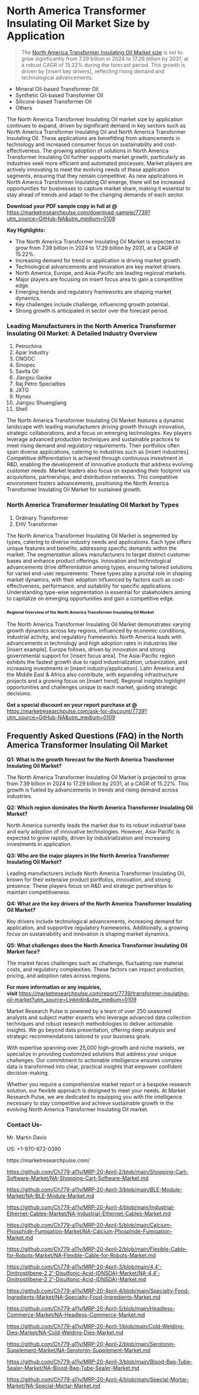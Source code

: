 <h1>North America Transformer Insulating Oil Market&nbsp;Size by Application</h1><blockquote><p>The <a href="https://marketresearchpulse.com/download-sample/7739?utm_source=GitHub-NA&amp;utm_medium=0109">North America Transformer Insulating Oil Market size</a> is set to grow significantly from 7.39 billion in 2024 to 17.29 billion by 2031, at a robust CAGR of 15.22% during the forecast period. This growth is driven by [insert key drivers], reflecting rising demand and technological advancements.</p></blockquote><ul><li>Mineral Oil-based Transformer Oil<li> Synthetic Oil-based Transformer Oil<li> Silicone-based Transformer Oil<li> Others</li></ul><p>The North America Transformer Insulating Oil market size by application continues to expand, driven by significant demand in key sectors such as North America Transformer Insulating Oil and North America Transformer Insulating Oil. These applications are benefitting from advancements in technology and increased consumer focus on sustainability and cost-effectiveness. The growing adoption of solutions in North America Transformer Insulating Oil further supports market growth, particularly as industries seek more efficient and automated processes. Market players are actively innovating to meet the evolving needs of these application segments, ensuring that they remain competitive. As new applications in North America Transformer Insulating Oil emerge, there will be increased opportunities for businesses to capture market share, making it essential to stay ahead of trends and adapt to the changing demands of each sector.</p><p><strong>Download your PDF sample copy in full at @ </strong><a href="https://marketresearchpulse.com/download-sample/7739?utm_source=GitHub-NA&amp;utm_medium=0109">https://marketresearchpulse.com/download-sample/7739?utm_source=GitHub-NA&amp;utm_medium=0109</a></p><p><strong>Key Highlights: </strong></p><ul><li>The North America Transformer Insulating Oil Market is expected to grow from 7.39 billion in 2024 to 17.29 billion by 2031, at a CAGR of 15.22%.</li><li>Increasing demand for trend or application is driving market growth.</li><li>Technological advancements and innovation are key market drivers.</li><li>North America, Europe, and Asia-Pacific are leading regional markets.</li><li>Major players are focusing on insert focus area to gain a competitive edge.</li><li>Emerging trends and regulatory frameworks are shaping market dynamics.</li><li>Key challenges include challenge, influencing growth potential.</li><li>Strong growth is anticipated in sector over the forecast period.</li></ul><h3>Leading Manufacturers in the North America Transformer Insulating Oil Market: A Detailed Industry Overview</h3><ol><li>Petrochina</li><li>Apar Industry</li><li>CNOOC</li><li>Sinopec</li><li>Savita Oil</li><li>Jiangsu Gaoke</li><li>Raj Petro Specialties</li><li>JXTG</li><li>Nynas</li><li>Jiangsu Shuangjiang</li><li>Shell</li></ol><div class="flex max-w-full flex-col flex-grow"><div class="min-h-8 text-message flex w-full flex-col items-end gap-2 whitespace-normal break-words [.text-message+&amp;]:mt-5" dir="auto" data-message-author-role="assistant" data-message-id="fd8432e4-4910-450d-b182-61b7bfb0a01f" data-message-model-slug="gpt-4o"><div class="flex w-full flex-col gap-1 empty:hidden first:pt-[3px]"><div class="markdown prose w-full break-words dark:prose-invert light"><p>The North America Transformer Insulating Oil Market features a dynamic landscape with leading manufacturers driving growth through innovation, strategic collaborations, and a focus on emerging technologies. Key players leverage advanced production techniques and sustainable practices to meet rising demand and regulatory requirements. Their portfolios often span diverse applications, catering to industries such as [insert industries]. Competitive differentiation is achieved through continuous investment in R&amp;D, enabling the development of innovative products that address evolving customer needs. Market leaders also focus on expanding their footprint via acquisitions, partnerships, and distribution networks. This competitive environment fosters advancements, positioning the North America Transformer Insulating Oil Market for sustained growth.</p></div></div></div></div><h3>North America Transformer Insulating Oil Market by Types</h3><ol><li>Ordinary Transformer<li> EHV Transformer</li></ol><div class="flex max-w-full flex-col flex-grow"><div class="min-h-8 text-message flex w-full flex-col items-end gap-2 whitespace-normal break-words [.text-message+&amp;]:mt-5" dir="auto" data-message-author-role="assistant" data-message-id="084470be-0bb7-4664-bddf-5156b4f41249" data-message-model-slug="gpt-4o-mini"><div class="flex w-full flex-col gap-1 empty:hidden first:pt-[3px]"><div class="markdown prose w-full break-words dark:prose-invert light"><p>The North America Transformer Insulating Oil Market is segmented by types, catering to diverse industry needs and applications. Each type offers unique features and benefits, addressing specific demands within the market. The segmentation allows manufacturers to target distinct customer bases and enhance product offerings. Innovation and technological advancements drive differentiation among types, ensuring tailored solutions for varied end-user requirements. These types play a pivotal role in shaping market dynamics, with their adoption influenced by factors such as cost-effectiveness, performance, and suitability for specific applications. Understanding type-wise segmentation is essential for stakeholders aiming to capitalize on emerging opportunities and gain a competitive edge.</p></div></div></div></div><h3><span style="font-size: 11px;">Regional Overview of the North America Transformer Insulating Oil Market</span></h3><div class="flex max-w-full flex-col flex-grow"><div class="min-h-8 text-message flex w-full flex-col items-end gap-2 whitespace-normal break-words [.text-message+&amp;]:mt-5" dir="auto" data-message-author-role="assistant" data-message-id="e9038762-ce64-4e30-91c9-9bd413514231" data-message-model-slug="gpt-4o-mini"><div class="flex w-full flex-col gap-1 empty:hidden first:pt-[3px]"><div class="markdown prose w-full break-words dark:prose-invert light"><p>The North America Transformer Insulating Oil Market demonstrates varying growth dynamics across key regions, influenced by economic conditions, industrial activity, and regulatory frameworks. North America leads with advancements in technology and high adoption rates in industries like [insert example]. Europe follows, driven by innovation and strong governmental support for [insert focus area]. The Asia-Pacific region exhibits the fastest growth due to rapid industrialization, urbanization, and increasing investments in [insert industry/application]. Latin America and the Middle East &amp; Africa also contribute, with expanding infrastructure projects and a growing focus on [insert trend]. Regional insights highlight opportunities and challenges unique to each market, guiding strategic decisions.</p></div></div></div></div><p><strong>Get a special discount on your report purchase at @ </strong><a href="https://marketresearchpulse.com/ask-for-discount/7739?utm_source=GitHub-NA&amp;utm_medium=0109">https://marketresearchpulse.com/ask-for-discount/7739?utm_source=GitHub-NA&amp;utm_medium=0109</a></p><h2>Frequently Asked Questions (FAQ) in the North America Transformer Insulating Oil Market</h2><p><strong>Q1: What is the growth forecast for the North America Transformer Insulating Oil Market?</strong></p><p>The North America Transformer Insulating Oil Market is projected to grow from 7.39 billion in 2024 to 17.29 billion by 2031, at a CAGR of 15.22%. This growth is fueled by advancements in trends and rising demand across industries.</p><p><strong>Q2: Which region dominates the North America Transformer Insulating Oil Market?</strong></p><p>North America currently leads the market due to its robust industrial base and early adoption of innovative technologies. However, Asia-Pacific is expected to grow rapidly, driven by industrialization and increasing investments in application.</p><p><strong>Q3: Who are the major players in the North America Transformer Insulating Oil Market?</strong></p><p>Leading manufacturers include North America Transformer Insulating Oil, known for their extensive product portfolios, innovation, and strong presence. These players focus on R&amp;D and strategic partnerships to maintain competitiveness.</p><p><strong>Q4: What are the key drivers of the North America Transformer Insulating Oil Market?</strong></p><p>Key drivers include technological advancements, increasing demand for application, and supportive regulatory frameworks. Additionally, a growing focus on sustainability and innovation is shaping market dynamics.</p><p><strong>Q5: What challenges does the North America Transformer Insulating Oil Market face?</strong></p><p>The market faces challenges such as challenge, fluctuating raw material costs, and regulatory complexities. These factors can impact production, pricing, and adoption rates across regions.</p><p><strong>For more information or any inquiries, visit&nbsp;</strong><a href="https://marketresearchpulse.com/report/7739/transformer-insulating-oil-market?utm_source=Linkedin&utm_medium=0109">https://marketresearchpulse.com/report/7739/transformer-insulating-oil-market?utm_source=Linkedin&utm_medium=0109</a></p><p>Market Research Pulse is powered by a team of over 250 seasoned analysts and subject matter experts who leverage advanced data collection techniques and robust research methodologies to deliver actionable insights. We go beyond data presentation, offering deep analysis and strategic recommendations tailored to your business goals.</p><p>With expertise spanning over 25,000 high-growth and niche markets, we specialize in providing customized solutions that address your unique challenges. Our commitment to actionable intelligence ensures complex data is transformed into clear, practical insights that empower confident decision-making.</p><p>Whether you require a comprehensive market report or a bespoke research solution, our flexible approach is designed to meet your needs. At Market Research Pulse, we are dedicated to equipping you with the intelligence necessary to stay competitive and achieve sustainable growth in the evolving North America Transformer Insulating Oil market.</p><h3><strong>Contact Us-</strong></h3><p>Mr. Martin Davis</p><p>US: +1-970-672-0390</p><p>https://marketresearchpulse.com/</p><p><a href="https://github.com/Ch779-a11y/MRP-20-April-2/blob/main/Shopping-Cart-Software-Market/NA-Shopping-Cart-Software-Market.md">https://github.com/Ch779-a11y/MRP-20-April-2/blob/main/Shopping-Cart-Software-Market/NA-Shopping-Cart-Software-Market.md</a></p><p><a href="https://github.com/Ch779-a11y/MRP-20-April-3/blob/main/BLE-Module-Market/NA-BLE-Module-Market.md">https://github.com/Ch779-a11y/MRP-20-April-3/blob/main/BLE-Module-Market/NA-BLE-Module-Market.md</a></p><p><a href="https://github.com/Ch779-a11y/MRP-20-April-4/blob/main/Industrial-Ethernet-Cables-Market/NA-Industrial-Ethernet-Cables-Market.md">https://github.com/Ch779-a11y/MRP-20-April-4/blob/main/Industrial-Ethernet-Cables-Market/NA-Industrial-Ethernet-Cables-Market.md</a></p><p><a href="https://github.com/Ch779-a11y/MRP-20-April-5/blob/main/Calcium-Phosphide-Fumigation-Market/NA-Calcium-Phosphide-Fumigation-Market.md">https://github.com/Ch779-a11y/MRP-20-April-5/blob/main/Calcium-Phosphide-Fumigation-Market/NA-Calcium-Phosphide-Fumigation-Market.md</a></p><p><a href="https://github.com/Ch779-a11y/MRP-20-April-2/blob/main/Flexible-Cable-for-Robots-Market/NA-Flexible-Cable-for-Robots-Market.md">https://github.com/Ch779-a11y/MRP-20-April-2/blob/main/Flexible-Cable-for-Robots-Market/NA-Flexible-Cable-for-Robots-Market.md</a></p><p><a href="https://github.com/Ch779-a11y/MRP-20-April-3/blob/main/4,4'-Dinitrostilbene-2,2'-Disulfonic-Acid-(DNSDA)-Market/NA-4,4'-Dinitrostilbene-2,2'-Disulfonic-Acid-(DNSDA)-Market.md">https://github.com/Ch779-a11y/MRP-20-April-3/blob/main/4,4'-Dinitrostilbene-2,2'-Disulfonic-Acid-(DNSDA)-Market/NA-4,4'-Dinitrostilbene-2,2'-Disulfonic-Acid-(DNSDA)-Market.md</a></p><p><a href="https://github.com/Ch779-a11y/MRP-20-April-4/blob/main/Specialty-Food-Ingredients-Market/NA-Specialty-Food-Ingredients-Market.md">https://github.com/Ch779-a11y/MRP-20-April-4/blob/main/Specialty-Food-Ingredients-Market/NA-Specialty-Food-Ingredients-Market.md</a></p><p><a href="https://github.com/Ch779-a11y/MRP-20-April-5/blob/main/Headless-Commerce-Market/NA-Headless-Commerce-Market.md">https://github.com/Ch779-a11y/MRP-20-April-5/blob/main/Headless-Commerce-Market/NA-Headless-Commerce-Market.md</a></p><p><a href="https://github.com/Ch779-a11y/MRP-20-April-1/blob/main/Cold-Welding-Dies-Market/NA-Cold-Welding-Dies-Market.md">https://github.com/Ch779-a11y/MRP-20-April-1/blob/main/Cold-Welding-Dies-Market/NA-Cold-Welding-Dies-Market.md</a></p><p><a href="https://github.com/Ch779-a11y/MRP-20-April-2/blob/main/Serotonin-Supplement-Market/NA-Serotonin-Supplement-Market.md">https://github.com/Ch779-a11y/MRP-20-April-2/blob/main/Serotonin-Supplement-Market/NA-Serotonin-Supplement-Market.md</a></p><p><a href="https://github.com/Ch779-a11y/MRP-20-April-3/blob/main/Blood-Bag-Tube-Sealer-Market/NA-Blood-Bag-Tube-Sealer-Market.md">https://github.com/Ch779-a11y/MRP-20-April-3/blob/main/Blood-Bag-Tube-Sealer-Market/NA-Blood-Bag-Tube-Sealer-Market.md</a></p><p><a href="https://github.com/Ch779-a11y/MRP-20-April-4/blob/main/Special-Mortar-Market/NA-Special-Mortar-Market.md">https://github.com/Ch779-a11y/MRP-20-April-4/blob/main/Special-Mortar-Market/NA-Special-Mortar-Market.md</a></p>
